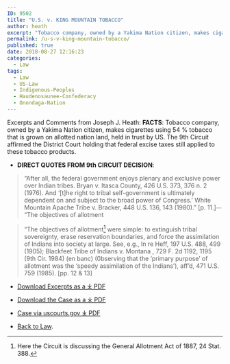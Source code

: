 ```yaml
---
ID: 9502
title: "U.S. v. KING MOUNTAIN TOBACCO"
author: heath
excerpt: "Tobacco company, owned by a Yakima Nation citizen, makes cigarettes using 54 % tobacco that is grown on allotted nation land, held in trust by US. The 9th Circuit affirmed the District Court holding that federal excise taxes still applied to these tobacco products"
permalink: /u-s-v-king-mountain-tobacco/
published: true
date: 2018-08-27 12:16:23
categories:
  - Law
tags:
  - Law
  - US-Law
  - Indigenous-Peoples
  - Haudenosaunee-Confederacy
  - Onondaga-Nation
---
```

Excerpts and Comments from Joseph J. Heath: **FACTS**: Tobacco company, owned by a Yakima Nation citizen, makes cigarettes using 54 % tobacco that is grown on allotted nation land, held in trust by US. The 9th Circuit affirmed the District Court holding that federal excise taxes still applied to these tobacco products.
- **DIRECT QUOTES FROM 9th CIRCUIT DECISION**:

> “After all, the federal government enjoys plenary and exclusive power over Indian tribes. Bryan v. Itasca County, 426 U.S. 373, 376 n. 2 (1976). And ‘&#91;t&#93;he right to tribal self-government is ultimately dependent on and subject to the broad power of Congress.’ White Mountain Apache Tribe v. Bracker, 448 U.S. 136, 143 (1980).” &#91;p. 11.&#93;&#8943; “The objectives of allotment

> “The objectives of allotment[^1] were simple: to extinguish tribal sovereignty, erase reservation boundaries, and force the assimilation of Indians into society at large. See, e.g., In re Heff, 197 U.S. 488, 499 (1905); Blackfeet Tribe of Indians v. Montana , 729 F. 2d 1192, 1195 (9th Cir. 1984) (en banc) (0bserving that the ‘primary purpose’ of allotment was the ‘speedy assimilation of the Indians’), aff’d, 471 U.S. 759 (1985). &#91;pp. 12 & 13&#93;

*   [Download Excerpts as a ⤓ PDF](/assets/pdfs/KingMt8-13-18.pdf)
*   [Download the Case as a ⤓ PDF](/assets/pdfs/KingVUSA.pdf)
*   [Case via uscourts.gov ⤓ PDF](http://cdn.ca9.uscourts.gov/datastore/opinions/2018/08/13/14-36055.pdf)

* [Back to Law](/law/).


[^1]: Here the Circuit is discussing the General Allotment Act of 1887, 24 Stat. 388.
